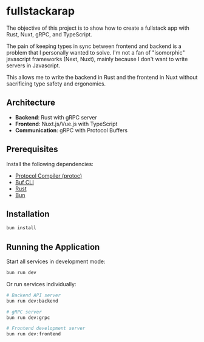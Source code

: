 # fullstackarap

The objective of this project is to show how to create a fullstack app with Rust, Nuxt, gRPC, and TypeScript.

The pain of keeping types in sync between frontend and backend is a problem that I personally wanted to solve. I'm not a fan of "isomorphic" javascript frameworks (Next, Nuxt), mainly because I don't want to write servers in Javascript. 

This allows me to write the backend in Rust and the frontend in Nuxt without sacrificing type safety and ergonomics.

## Architecture

- **Backend**: Rust with gRPC server
- **Frontend**: Nuxt.js/Vue.js with TypeScript
- **Communication**: gRPC with Protocol Buffers

## Prerequisites

Install the following dependencies:

- [Protocol Compiler (protoc)](https://grpc.io/docs/protoc-installation/)
- [Buf CLI](https://buf.build/docs/installation)
- [Rust](https://rustup.rs/)
- [Bun](https://bun.sh)

## Installation

```bash
bun install
```

## Running the Application

Start all services in development mode:

```bash
bun run dev
```

Or run services individually:

```bash
# Backend API server
bun run dev:backend

# gRPC server
bun run dev:grpc

# Frontend development server
bun run dev:frontend
```

